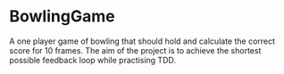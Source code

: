 # BowlingGame

A one player game of bowling that should hold and calculate the correct score for 10 frames. The aim of the project is to achieve the shortest possible feedback loop while practising TDD. 


